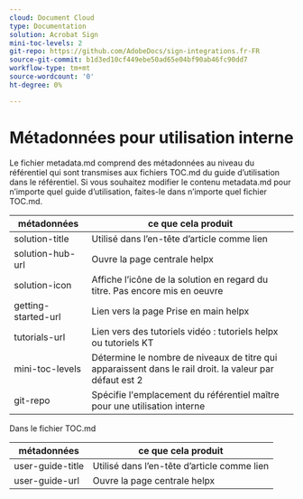 ```yaml
---
cloud: Document Cloud
type: Documentation
solution: Acrobat Sign
mini-toc-levels: 2
git-repo: https://github.com/AdobeDocs/sign-integrations.fr-FR
source-git-commit: b1d3ed10cf449ebe50ad65e04bf90ab46fc90dd7
workflow-type: tm+mt
source-wordcount: '0'
ht-degree: 0%

---
```



# Métadonnées pour utilisation interne

Le fichier metadata.md comprend des métadonnées au niveau du référentiel qui sont transmises aux fichiers TOC.md du guide d’utilisation dans le référentiel. Si vous souhaitez modifier le contenu metadata.md pour n’importe quel guide d’utilisation, faites-le dans n’importe quel fichier TOC.md.

| métadonnées | ce que cela produit |
|--- |--- |
| solution-title | Utilisé dans l’en-tête d’article comme lien |
| solution-hub-url | Ouvre la page centrale helpx |
| solution-icon | Affiche l’icône de la solution en regard du titre. Pas encore mis en oeuvre |
| getting-started-url | Lien vers la page Prise en main helpx |
| tutorials-url | Lien vers des tutoriels vidéo : tutoriels helpx ou tutoriels KT |
| mini-toc-levels | Détermine le nombre de niveaux de titre qui apparaissent dans le rail droit. la valeur par défaut est 2 |
| git-repo | Spécifie l&#39;emplacement du référentiel maître pour une utilisation interne |

Dans le fichier TOC.md

| métadonnées | ce que cela produit |
|--- |--- |
| user-guide-title | Utilisé dans l’en-tête d’article comme lien |
| user-guide-url | Ouvre la page centrale helpx |
